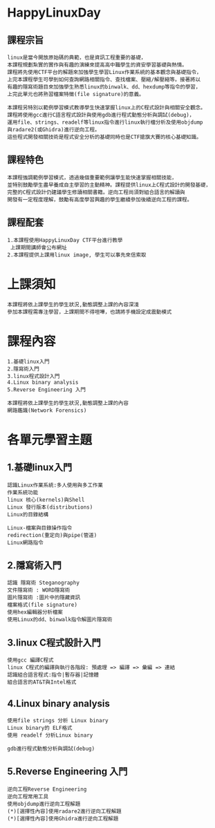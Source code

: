 # HappyLinuxDay

## 課程宗旨
```
linux是當今開放原始碼的典範，也是資訊工程重要的基礎，
本課程規劃紮實的實作與有趣的演練來提高高中職學生的資安學習基礎與熱情。
課程將先使用CTF平台的解題來加強學生學習Linux作業系統的基本觀念與基礎指令，
上完本課程學生可學到如何查詢網路相關指令、查找檔案、壓縮/解壓縮等。接著將以
有趣的隱寫術題目來加強學生熟悉linux的binwalk、dd、hexdump等指令的學習，
上完此單元也將熟習檔案特徵(file signature)的意義。

本課程另特別以範例學習模式教導學生快速掌握linux上的C程式設計與相關安全觀念。
課程將使用gcc進行C語言程式設計與使用gdb進行程式動態分析與調試(debug)，
運用file、strings、readelf等linux指令進行linux執行檔分析及使用objdump
與radare2(或Ghidra)進行逆向工程。
這些程式開發相關技術是程式安全分析的基礎同時也是CTF搶旗大賽的核心基礎知識。
```
## 課程特色
```
本課程強調範例學習模式，透過幾個重要範例讓學生能快速掌握相關技能，
並特別鼓勵學生盡早養成自主學習的主動精神。課程提供linux上C程式設計的開發基礎，
完整的C程式設計仍建議學生修讀相關書籍。逆向工程尚須對組合語言的解讀與
開發有一定程度理解，鼓勵有高度學習興趣的學生繼續參加後續逆向工程的課程。
```
## 課程配套
```
1.本課程使用HappyLinuxDay CTF平台進行教學
 上課期間講師會公布網址
2.本課程提供上課用linux image, 學生可以事先來信索取
```
# 上課須知
```
本課程將依上課學生的學生狀況,動態調整上課的內容深淺
參加本課程需專注學習，上課期間不得喧嘩，也請將手機設定成震動模式
```
# 課程內容
```
1.基礎linux入門
2.隱寫術入門
3.linux程式設計入門
4.Linux binary analysis
5.Reverse Engineering 入門
```
```
本課程將依上課學生的學生狀況,動態調整上課的內容
網路鑑識(Network Forensics)
```

# 各單元學習主題
## 1.基礎linux入門
```
認識Linux作業系統:多人使用與多工作業
作業系統功能
linux 核心(kernels)與Shell
Linux 發行版本(distributions)
Linux的目錄結構

Linux-檔案與目錄操作指令
redirection(重定向)與pipe(管道)
Linux網路指令
```
## 2.隱寫術入門
```
認識 隱寫術 Steganography 
文件隱寫術 : WORD隱寫術 
圖片隱寫術 :圖片中的隱藏資訊
檔案格式(file signature)
使用hex編輯器分析檔案
使用Linux的dd、binwalk指令解圖片隱寫術
```
## 3.linux C程式設計入門
```
使用gcc 編譯C程式
linux C程式的編譯與執行各階段: 預處理 => 編譯 => 彙編 => 連結
認識組合語言程式:指令|暫存器|記憶體
組合語言的AT&T與Intel格式
```
## 4.Linux binary analysis
```
使用file strings 分析 Linux binary
Linux binary的 ELF格式
使用 readelf 分析Linux binary

gdb進行程式動態分析與調試(debug)
```
## 5.Reverse Engineering 入門
```
逆向工程Reverse Engineering
逆向工程常用工具
使用objdump進行逆向工程解題
(*)[選擇性內容]使用radare2進行逆向工程解題
(*)[選擇性內容]使用Ghidra進行逆向工程解題
```


